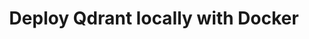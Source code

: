 ---
title: Deploy Qdrant locally with Docker
commands:
  - docker pull qdrant/qdrant
  - docker run -p 6333:6333 qdrant/qdrant
quickStartLink:
  text: Quick Start Guide
  url: https://qdrant.tech/documentation/quick-start
repositoryLink:
  text: GitHub repository
  url: https://github.com/qdrant/qdrant
---